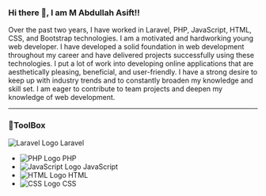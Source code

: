 ### Hi there 👋, I am M Abdullah Asift!!

Over the past two years, I have worked in Laravel, PHP, JavaScript, HTML, CSS, and Bootstrap technologies. I am a motivated and hardworking young web developer. I have developed a solid foundation in web development throughout my career and have delivered projects successfully using these technologies. I put a lot of work into developing online applications that are aesthetically pleasing, beneficial, and user-friendly. I have a strong desire to keep up with industry trends and to constantly broaden my knowledge and skill set. I am eager to contribute to team projects and deepen my knowledge of web development.

---
### 🧰ToolBox
![Laravel Logo](https://laravel.com/img/logomark.min.svg) Laravel
- ![PHP Logo](https://www.php.net/images/logos/new-php-logo.svg) PHP
- ![JavaScript Logo](https://www.javascript.com/images/logo.png) JavaScript
- ![HTML Logo](https://www.w3.org/html/logo/downloads/HTML5_1Color_Black.svg) HTML
- ![CSS Logo](https://www.w3.org/Style/CSS/logos/80x15.png) CSS
<!--
**abdullahasifab/abdullahasifab** is a ✨ _special_ ✨ repository because its `README.md` (this file) appears on your GitHub profile.

Here are some ideas to get you started:

- 🔭 I’m currently working on ...
- 🌱 I’m currently learning ...
- 👯 I’m looking to collaborate on ...
- 🤔 I’m looking for help with ...
- 💬 Ask me about ...
- 📫 How to reach me: ...
- 😄 Pronouns: ...
- ⚡ Fun fact: ...
-->
